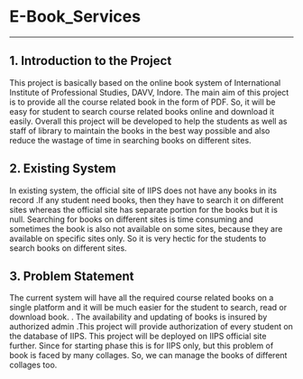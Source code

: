 # E-Book_Services
<hr>

## 1.	Introduction to the Project
This project is basically based on the online book system of International Institute of Professional Studies, DAVV, Indore. The main aim of this project is to provide all the course related book in the form of PDF. So, it will be easy for student to search course related books online and download it easily.
Overall this project  will be developed to help the students as well as staff of library to maintain the books  in the best way possible and also reduce the wastage of time in searching books on different sites.
<br>


## 2.	Existing System
In existing system, the official site of IIPS does not have any books in its record .If any student need books, then they have to search  it on different sites whereas the official site has separate portion for the books but it is null. Searching for books on different sites is time consuming and sometimes the book  is also not available on some sites, because they are available on specific sites only. So it is very hectic for the students to search books on different sites.
<br>

## 3.	Problem Statement
The current system will have all the required course related books on a single platform and it will be much easier for the student to search, read or download book. . The availability and updating of books is insured by authorized  admin .This project will provide authorization of every student on the database of IIPS. This project will be deployed on IIPS official site further. Since for starting phase this is for IIPS only, but this problem of book is faced by many collages. So, we can manage the books of different collages too.
<br>
